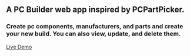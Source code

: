 ## A PC Builder web app inspired by PCPartPicker. 
### Create pc components, manufacturers, and parts and create your new build. You can also view, update, and delete them.
[Live Demo](https://pc-planner.onrender.com/)
